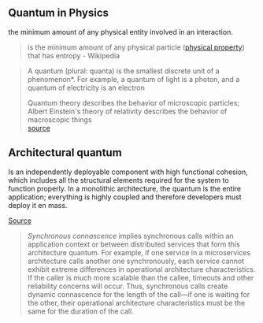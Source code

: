 
## Quantum in Physics
the minimum amount of any physical entity involved in an interaction.

> is the minimum amount of any physical particle ([physical property](https://en.wikipedia.org/wiki/Physical_property "Physical property")) that has entropy  - Wikipedia

> A quantum (plural: quanta) is the smallest discrete unit of a phenomenon*. For example, a quantum of light is a photon, and a quantum of electricity is an electron
> 
> Quantum theory describes the behavior of microscopic particles; Albert Einstein's theory of relativity describes the behavior of macroscopic things  
> [source](https://www.techtarget.com/whatis/definition/quantum)


## Architectural quantum

Is an independently deployable component with high functional cohesion, which includes all the structural elements required for the system to function properly. In a monolithic architecture, the quantum is the entire application; everything is highly coupled and therefore developers must deploy it en mass.

[Source](https://learning.oreilly.com/library/view/building-evolutionary-architectures/9781491986356/ch04.html#idm45678212630456)


> _Synchronous connascence_ implies synchronous calls within an application context or between distributed services that form this architecture quantum. For example, if one service in a microservices architecture calls another one synchronously, each service cannot exhibit extreme differences in operational architecture characteristics. If the caller is much more scalable than the callee, timeouts and other reliability concerns will occur. Thus, synchronous calls create dynamic connascence for the length of the call—if one is waiting for the other, their operational architecture characteristics must be the same for the duration of the call.